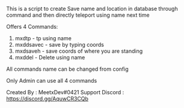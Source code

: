 This is a script to create Save name and location in database through command and then directly teleport using name next time

Offers 4 Commands:

1) mxdtp - tp using name
2) mxddsavec - save by typing coords 
3) mxdsaveh - save coords of where you are standing
4) mxddel - Delete using name

All commands name can be changed from config

Only Admin can use all 4 commands

Created By : MeetxDev#0421
Support Discord : https://discord.gg/AquwCR3CQb
